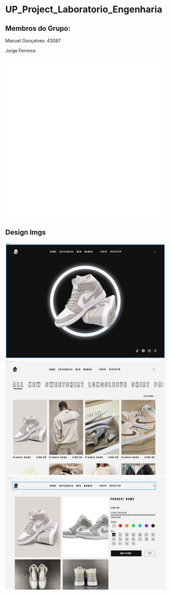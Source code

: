# UP_Project_Laboratorio_Engenharia

<h2> Membros do Grupo:</h2>
<p>Manuel Gonçalves: 43087</p>
<p>Jorge Ferreira: </p>

<img src="Logo/logo.png" />

<h2>Design Imgs</h2>

<img src="Design_Imgs/home.JPG" />
<img src="Design_Imgs/products.JPG" />
<img src="Design_Imgs/product.JPG" />

